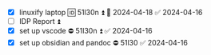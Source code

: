 - [x] linuxify laptop 🆔 51l30n ⏫ 📅 2024-04-18 ✅ 2024-04-16
- [ ] IDP Report ⏫
- [x] set up vscode ⛔ 51l30n ⏫ ✅ 2024-04-16
- [x] set up obsidian and pandoc ⛔ 51l30 ✅ 2024-04-16